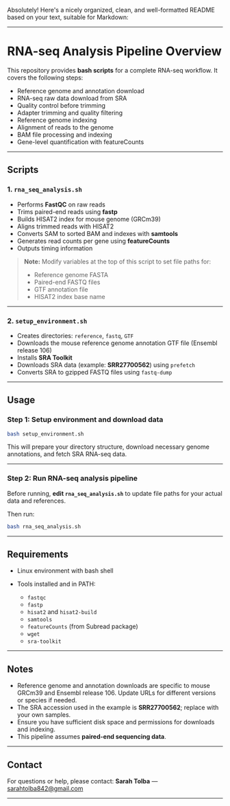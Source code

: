 Absolutely! Here's a nicely organized, clean, and well-formatted README based on your text, suitable for Markdown:

---

# RNA-seq Analysis Pipeline Overview

This repository provides **bash scripts** for a complete RNA-seq workflow. It covers the following steps:

* Reference genome and annotation download
* RNA-seq raw data download from SRA
* Quality control before trimming
* Adapter trimming and quality filtering
* Reference genome indexing
* Alignment of reads to the genome
* BAM file processing and indexing
* Gene-level quantification with featureCounts

---

## Scripts

### 1. `rna_seq_analysis.sh`

* Performs **FastQC** on raw reads
* Trims paired-end reads using **fastp**
* Builds HISAT2 index for mouse genome (GRCm39)
* Aligns trimmed reads with HISAT2
* Converts SAM to sorted BAM and indexes with **samtools**
* Generates read counts per gene using **featureCounts**
* Outputs timing information

> **Note:** Modify variables at the top of this script to set file paths for:
>
> * Reference genome FASTA
> * Paired-end FASTQ files
> * GTF annotation file
> * HISAT2 index base name

---

### 2. `setup_environment.sh`

* Creates directories: `reference`, `fastq`, `GTF`
* Downloads the mouse reference genome annotation GTF file (Ensembl release 106)
* Installs **SRA Toolkit**
* Downloads SRA data (example: **SRR27700562**) using `prefetch`
* Converts SRA to gzipped FASTQ files using `fastq-dump`

---

## Usage

### Step 1: Setup environment and download data

```bash
bash setup_environment.sh
```

This will prepare your directory structure, download necessary genome annotations, and fetch SRA RNA-seq data.

---

### Step 2: Run RNA-seq analysis pipeline

Before running, **edit `rna_seq_analysis.sh`** to update file paths for your actual data and references.

Then run:

```bash
bash rna_seq_analysis.sh
```

---

## Requirements

* Linux environment with bash shell
* Tools installed and in PATH:

  * `fastqc`
  * `fastp`
  * `hisat2` and `hisat2-build`
  * `samtools`
  * `featureCounts` (from Subread package)
  * `wget`
  * `sra-toolkit`

---

## Notes

* Reference genome and annotation downloads are specific to mouse GRCm39 and Ensembl release 106. Update URLs for different versions or species if needed.
* The SRA accession used in the example is **SRR27700562**; replace with your own samples.
* Ensure you have sufficient disk space and permissions for downloads and indexing.
* This pipeline assumes **paired-end sequencing data**.

---

## Contact

For questions or help, please contact:
**Sarah Tolba** — [sarahtolba842@gmail.com](mailto:sarahtolba842@gmail.com)

---

